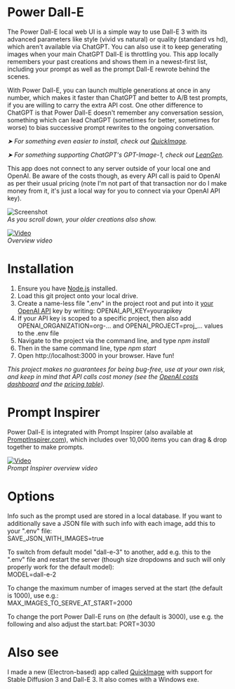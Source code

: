 # Power Dall-E
The Power Dall-E local web UI is a simple way to use Dall-E 3 with its advanced parameters like style (vivid vs natural) or quality (standard vs hd), which aren't available via ChatGPT. You can also use it to keep generating images when your main ChatGPT Dall-E is throttling you. This app locally remembers your past creations and shows them in a newest-first list, including your prompt as well as the prompt Dall-E rewrote behind the scenes.

With Power Dall-E, you can launch multiple generations at once in any number, which makes it faster than ChatGPT and better to A/B test prompts, if you are willing to carry the extra API cost. One other difference to ChatGPT is that Power Dall-E doesn't remember any conversation session, something which can lead ChatGPT (sometimes for better, sometimes for worse) to bias successive prompt rewrites to the ongoing conversation.

_➤ For something even easier to install, check out [QuickImage](https://github.com/JPhilipp/quickimage)._

_➤ For something supporting ChatGPT's GPT-Image-1, check out [LeanGen](https://github.com/JPhilipp/LeanGen)._

This app does not connect to any server outside of your local one and OpenAI. Be aware of the costs though, as every API call is paid to OpenAI as per their usual pricing (note I'm not part of that transaction nor do I make money from it, it's just a local way for you to connect via your OpenAI API key).

![Screenshot](docs/screenshot.png)  
_As you scroll down, your older creations also show._

[![Video](docs/thumb.png)](https://www.youtube.com/watch?v=2afhxu7XD5Q)  
_Overview video_

# Installation

1. Ensure you have [Node.js](https://nodejs.org) installed.
2. Load this git project onto your local drive.
3. Create a name-less file ".env" in the project root and put into it [your OpenAI API](https://platform.openai.com/api-keys) key by writing: OPENAI_API_KEY=yourapikey
4. If your API key is scoped to a specific project, then also add OPENAI_ORGANIZATION=org-... and OPENAI_PROJECT=proj_... values to the .env file
5. Navigate to the project via the command line, and type *npm install*
6. Then in the same command line, type *npm start*
7. Open http://localhost:3000 in your browser. Have fun!

_This project makes no guarantees for being bug-free, use at your own risk, and keep in mind that API calls cost money (see the [OpenAI costs dashboard](https://platform.openai.com/usage) and the [pricing table](https://openai.com/pricing))._

# Prompt Inspirer

Power Dall-E is integrated with Prompt Inspirer (also available at [PromptInspirer.com](https://promptinspirer.com/)), which includes over 10,000 items you can drag & drop together to make prompts.

[![Video](docs/thumb-inspirer.png)](https://www.youtube.com/watch?v=g2T3LDPkV-0)  
_Prompt Inspirer overview video_

# Options

Info such as the prompt used are stored in a local database. If you want to additionally save a JSON file with such info with each image, add this to your ".env" file:  
SAVE_JSON_WITH_IMAGES=true

To switch from default model "dall-e-3" to another, add e.g. this to the ".env" file and restart the server (though size dropdowns and such will only properly work for the default model):  
MODEL=dall-e-2

To change the maximum number of images served at the start (the default is 1000), use e.g.:  
MAX_IMAGES_TO_SERVE_AT_START=2000

To change the port Power Dall-E runs on (the default is 3000), use e.g. the following and also adjust the start.bat:
PORT=3030

# Also see

I made a new (Electron-based) app called [QuickImage](https://github.com/JPhilipp/quickimage) with support for Stable Diffusion 3 and Dall-E 3. It also comes with a Windows exe.
